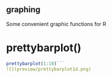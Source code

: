 ## graphing
Some convenient graphic functions for R

# prettybarplot()
```r
prettybarplot(1:10)``` 
![](preview/prettybarplot1d.png)
